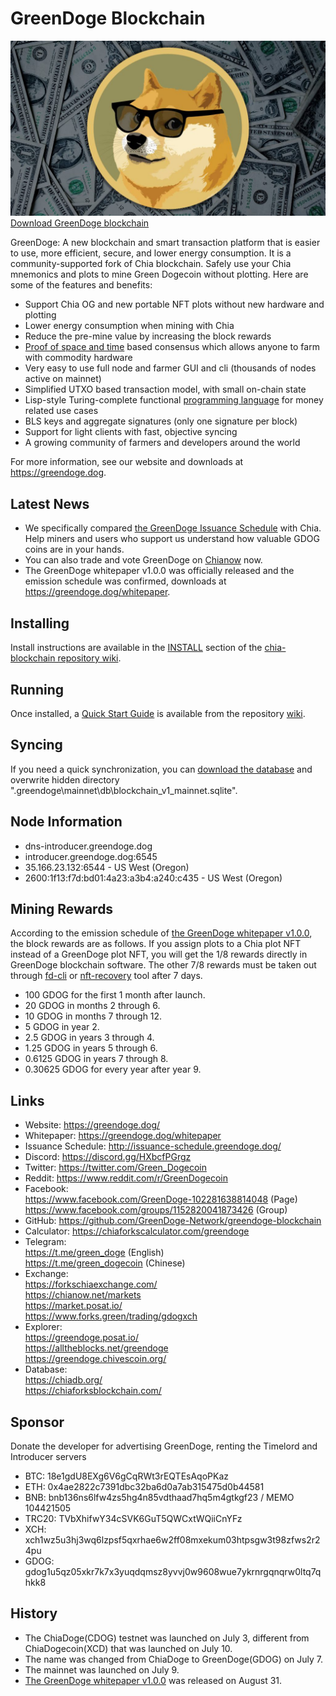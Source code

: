 # GreenDoge Blockchain
![image](https://github.com/GreenDoge-Network/greendoge-blockchain/blob/96981368b3949a91b836e8c01dca3b3ba0207d50/greendoge.jpg)
[Download GreenDoge blockchain](https://github.com/GreenDoge-Network/greendoge-blockchain/releases)

GreenDoge: A new blockchain and smart transaction platform that is easier to use, more efficient, secure, and lower energy consumption. It is a community-supported fork of Chia blockchain. Safely use your Chia mnemonics and plots to mine Green Dogecoin without plotting. Here are some of the features and benefits:
* Support Chia OG and new portable NFT plots without new hardware and plotting
* Lower energy consumption when mining with Chia
* Reduce the pre-mine value by increasing the block rewards
* [Proof of space and time](https://docs.google.com/document/d/1tmRIb7lgi4QfKkNaxuKOBHRmwbVlGL4f7EsBDr_5xZE/edit) based consensus which allows anyone to farm with commodity hardware
* Very easy to use full node and farmer GUI and cli (thousands of nodes active on mainnet)
* Simplified UTXO based transaction model, with small on-chain state
* Lisp-style Turing-complete functional [programming language](https://chialisp.com/) for money related use cases
* BLS keys and aggregate signatures (only one signature per block)
* Support for light clients with fast, objective syncing
* A growing community of farmers and developers around the world

For more information, see our website and downloads at https://greendoge.dog.

## Latest News
- We specifically compared [the GreenDoge Issuance Schedule](https://docs.google.com/spreadsheets/d/e/2PACX-1vRRxSd9cvJlPSspm63RYWPzLk82jB4lPZZT9pg8pGLLHiwLZJvq2R26TncCBzQPWuK1GX0SaOUffzSL/pubhtml) with Chia. Help miners and users who support us understand how valuable GDOG coins are in your hands.
- You can also trade and vote GreenDoge on [Chianow](https://chianow.net/markets) now.
- The GreenDoge whitepaper v1.0.0 was officially released and the emission schedule was confirmed, downloads at https://greendoge.dog/whitepaper.

## Installing

Install instructions are available in the
[INSTALL](https://github.com/Chia-Network/chia-blockchain/wiki/INSTALL)
section of the
[chia-blockchain repository wiki](https://github.com/Chia-Network/chia-blockchain/wiki).

## Running

Once installed, a
[Quick Start Guide](https://github.com/Chia-Network/chia-blockchain/wiki/Quick-Start-Guide)
is available from the repository
[wiki](https://github.com/Chia-Network/chia-blockchain/wiki).

## Syncing
If you need a quick synchronization, you can [download the database](https://chiadb.org/) and overwrite hidden directory ".greendoge\mainnet\db\blockchain_v1_mainnet.sqlite".

## Node Information
- dns-introducer.greendoge.dog
- introducer.greendoge.dog:6545
- 35.166.23.132:6544 - US West (Oregon)
- 2600:1f13:f7d:bd01:4a23:a3b4:a240:c435 - US West (Oregon)

## Mining Rewards
According to the emission schedule of [the GreenDoge whitepaper v1.0.0](https://greendoge.dog/whitepaper), the block rewards are as follows. If you assign plots to a Chia plot NFT instead of a GreenDoge plot NFT, you will get the 1/8 rewards directly in GreenDoge blockchain software. The other 7/8 rewards must be taken out through [fd-cli](https://github.com/GreenDoge-Network/fd-cli) or [nft-recovery](https://alltheblocks.net/nft-recovery) tool after 7 days.
- 100 GDOG for the first 1 month after launch.
- 20 GDOG in months 2 through 6.
- 10 GDOG in months 7 through 12.
- 5 GDOG in year 2.
- 2.5 GDOG in years 3 through 4.
- 1.25 GDOG in years 5 through 6.
- 0.6125 GDOG in years 7 through 8.
- 0.30625 GDOG for every year after year 9.

## Links
- Website: https://greendoge.dog/ <br>
- Whitepaper: https://greendoge.dog/whitepaper <br>
- Issuance Schedule: http://issuance-schedule.greendoge.dog/ <br>
- Discord: https://discord.gg/HXbcfPGrgz <br>
- Twitter: https://twitter.com/Green_Dogecoin <br>
- Reddit: https://www.reddit.com/r/GreenDogecoin <br>
- Facebook: <br>
https://www.facebook.com/GreenDoge-102281638814048 (Page) <br>
https://www.facebook.com/groups/1152820041873426 (Group) <br>
- GitHub: https://github.com/GreenDoge-Network/greendoge-blockchain <br>
- Calculator: https://chiaforkscalculator.com/greendoge <br>
- Telegram: <br>
https://t.me/green_doge (English) <br>
https://t.me/green_dogecoin (Chinese) <br>
- Exchange: <br>
https://forkschiaexchange.com/ <br>
https://chianow.net/markets <br>
https://market.posat.io/ <br>
https://www.forks.green/trading/gdogxch <br>
- Explorer: <br>
https://greendoge.posat.io/ <br>
https://alltheblocks.net/greendoge <br>
https://greendoge.chivescoin.org/ <br>
- Database: <br>
https://chiadb.org/ <br>
https://chiaforksblockchain.com/

## Sponsor 
Donate the developer for advertising GreenDoge, renting the Timelord and Introducer servers
- BTC: 18e1gdU8EXg6V6gCqRWt3rEQTEsAqoPKaz
- ETH: 0x4ae2822c7391dbc32ba6d0a7ab315475d0b44581
- BNB: bnb136ns6lfw4zs5hg4n85vdthaad7hq5m4gtkgf23 / MEMO 104421505
- TRC20: TVbXhifwY34cSVK6GuT5QWCxtWQiiCnYFz
- XCH: xch1wz5u3hj3wq6lzpsf5qxrhae6w2ff08mxekum03htpsgw3t98zfws2r24pu
- GDOG: gdog1u5qz05xkr7k7x3yuqdqmsz8yvvj0w9608wue7ykrnrgqnqrw0ltq7qhkk8

## History
- The ChiaDoge(CDOG) testnet was launched on July 3, different from ChiaDogecoin(XCD) that was launched on July 10.
- The name was changed from ChiaDoge to GreenDoge(GDOG) on July 7.
- The mainnet was launched on July 9.
- [The GreenDoge whitepaper v1.0.0](https://greendoge.dog/whitepaper) was released on August 31.
